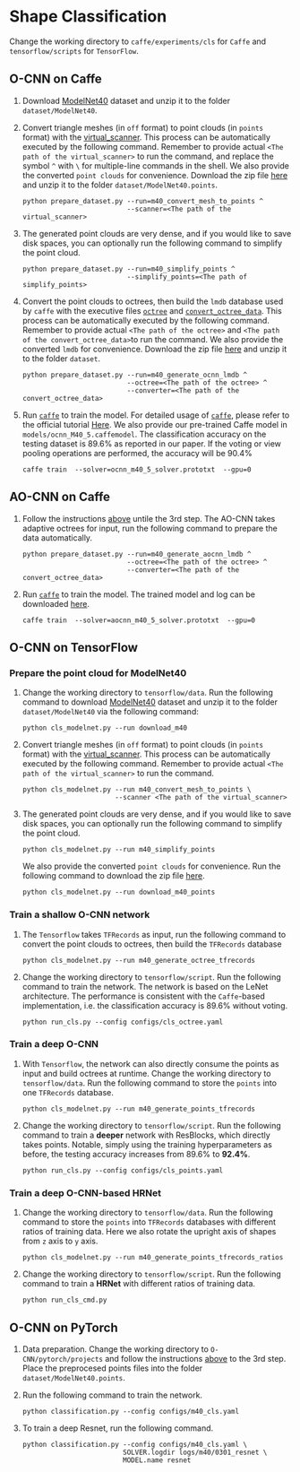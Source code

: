 # Shape Classification

Change the working directory to `caffe/experiments/cls` for `Caffe` and
`tensorflow/scripts` for `TensorFlow`.


## O-CNN on Caffe

1. Download [ModelNet40](http://modelnet.cs.princeton.edu/ModelNet40.zip) dataset
and unzip it to the folder `dataset/ModelNet40`.

2. Convert triangle meshes (in `off` format) to point clouds (in `points` format)
with the [virtual_scanner](https://github.com/wang-ps/O-CNN/tree/master/virtual_scanner).
This process can be automatically executed by the following command.
Remember to provide actual `<The path of the virtual_scanner>` to run the command,
and replace the symbol `^` with `\` for multiple-line commands in the shell.
We also provide the converted `point clouds` for convenience. Download the zip file
[here](https://www.dropbox.com/s/m233s9eza3acj2a/ModelNet40.points.zip?dl=0) and
unzip it to the folder `dataset/ModelNet40.points`.
    ```shell
    python prepare_dataset.py --run=m40_convert_mesh_to_points ^
                              --scanner=<The path of the virtual_scanner>
    ```

3. The generated point clouds are very dense, and if you would like to save disk
spaces, you can optionally run the following command to simplify the point cloud.
    ```shell
    python prepare_dataset.py --run=m40_simplify_points ^
                              --simplify_points=<The path of simplify_points>
    ```

4. Convert the point clouds to octrees, then build the `lmdb` database used by
`caffe` with the executive files [`octree`](Installation.md#Octree) and
[`convert_octree_data`](Installation.md#Caffe).
This process can be automatically executed by the following command.
Remember to provide actual `<The path of the octree>` and
`<The path of the convert_octree_data>`to run the command.
We also provide the converted `lmdb` for convenience. Download the zip file
[here](https://www.dropbox.com/s/t6d7z12ye3rpfit/ModelNet40.octree.lmdb.zip?dl=0)
and unzip it to the folder `dataset`.
    ```shell
    python prepare_dataset.py --run=m40_generate_ocnn_lmdb ^
                              --octree=<The path of the octree> ^
                              --converter=<The path of the convert_octree_data>
    ```

5. Run [`caffe`](Installation.md#Caffe) to train the model.
For detailed usage of [`caffe`](Installation.md#Caffe), please refer to the
official tutorial [Here](http://caffe.berkeleyvision.org/tutorial/interfaces.html).
We also provide our pre-trained Caffe model in `models/ocnn_M40_5.caffemodel`.
The classification accuracy on the testing dataset is 89.6% as reported in our paper.
If the voting or view pooling operations are performed, the accuracy will be 90.4%
    ```shell
    caffe train  --solver=ocnn_m40_5_solver.prototxt  --gpu=0
    ```


## AO-CNN on Caffe

1. Follow the instructions [above](#o-cnn-on-caffe) untile the 3rd step.
The AO-CNN takes adaptive octrees for input, run the following command to prepare
the data automatically.
    ```shell
    python prepare_dataset.py --run=m40_generate_aocnn_lmdb ^
                              --octree=<The path of the octree> ^
                              --converter=<The path of the convert_octree_data>
    ```
2. Run [`caffe`](Installation.md#Caffe) to train the model. The trained model
   and log can be downloaded
   [here](https://www.dropbox.com/s/r417fgq96wlzzj5/aocnn_m40_5.zip?dl=0).
    ```shell
    caffe train  --solver=aocnn_m40_5_solver.prototxt  --gpu=0
    ```


## O-CNN on TensorFlow

### Prepare the point cloud for ModelNet40   
1. Change the working directory to `tensorflow/data`. Run the following command
   to download [ModelNet40](http://modelnet.cs.princeton.edu/ModelNet40.zip)
   dataset and unzip it to the folder `dataset/ModelNet40` via the following
   command:
    ```
    python cls_modelnet.py --run download_m40
    ```

2. Convert triangle meshes (in `off` format) to point clouds (in `points` format)
   with the [virtual_scanner](https://github.com/wang-ps/O-CNN/tree/master/virtual_scanner).
   This process can be automatically executed by the following command.
   Remember to provide actual `<The path of the virtual_scanner>` to run the command.
    ```shell
    python cls_modelnet.py --run m40_convert_mesh_to_points \
                           --scanner <The path of the virtual_scanner>
    ```

3. The generated point clouds are very dense, and if you would like to save disk
   spaces, you can optionally run the following command to simplify the point cloud.
    ```shell
    python cls_modelnet.py --run m40_simplify_points 
    ```
   We also provide the converted `point clouds` for convenience. Run the
   following command to download the zip file
   [here](https://www.dropbox.com/s/m233s9eza3acj2a/ModelNet40.points.zip?dl=0).
   ```shell
   python cls_modelnet.py --run download_m40_points
   ```

### Train a shallow O-CNN network
1. The `Tensorflow` takes `TFRecords` as input, run the following command to
   convert the point clouds to octrees, then build the `TFRecords` database
    ```shell
    python cls_modelnet.py --run m40_generate_octree_tfrecords 
    ```

2. Change the working directory to `tensorflow/script`. Run the following
   command to train the network. The network is based on the LeNet architecture.
   The performance is consistent with the `Caffe`-based implementation,  i.e.
   the classification accuracy is 89.6% without voting.
    ```shell
    python run_cls.py --config configs/cls_octree.yaml
    ```

### Train a deep O-CNN
1. With `Tensorflow`, the network can also directly consume the points as input
   and build octrees at runtime. Change the working directory to
   `tensorflow/data`. Run the following command to store the `points` into one
   `TFRecords` database.
    ```shell
    python cls_modelnet.py --run m40_generate_points_tfrecords
    ```
    
2. Change the working directory to `tensorflow/script`. Run the following command
   to train a **deeper** network with ResBlocks, which directly takes points.
   Notable, simply using the training hyperparameters as before, the testing
   accuracy increases from 89.6% to **92.4%**.
    ```shell
    python run_cls.py --config configs/cls_points.yaml
    ```

### Train a deep O-CNN-based HRNet
1. Change the working directory to `tensorflow/data`. Run the following command
   to store the `points` into `TFRecords` databases with different ratios of
   training data. Here we also rotate the upright axis of shapes from `z` axis
   to `y` axis.
    ```shell
    python cls_modelnet.py --run m40_generate_points_tfrecords_ratios
    ```
    
2. Change the working directory to `tensorflow/script`. Run the following command
   to train a **HRNet** with different ratios of training data.
    ```shell
    python run_cls_cmd.py
    ```
    <!-- https://www.dropbox.com/s/lmqv1n1yyja5z1j/m40_weights_and_logs.zip?dl=0 -->

## O-CNN on PyTorch

1. Data preparation. Change the working directory to `O-CNN/pytorch/projects`
   and follow the instructions [above](classification.md#o-cnn-on-tensorflow) to
   the 3rd step. Place the preprocesed points files into the folder
   `dataset/ModelNet40.points`.

2. Run the following command to train the network.
   ```
   python classification.py --config configs/m40_cls.yaml
   ```

3. To train a deep Resnet, run the following command.
   ```
   python classification.py --config configs/m40_cls.yaml \
                            SOLVER.logdir logs/m40/0301_resnet \
                            MODEL.name resnet
   ```
